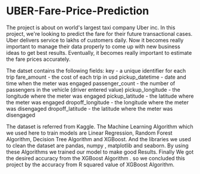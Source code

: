 # UBER-Fare-Price-Prediction
The project is about on world's largest taxi company Uber inc. In this project, we're looking to predict the fare for their future transactional cases. Uber delivers service to lakhs of customers daily. Now it becomes really important to manage their data properly to come up with new business ideas to get best results. 
Eventually, it becomes really important to estimate the fare prices accurately.

The datset contains the following fields:
key - a unique identifier for each trip
fare_amount - the cost of each trip in usd
pickup_datetime - date and time when the meter was engaged
passenger_count - the number of passengers in the vehicle (driver entered value)
pickup_longitude - the longitude where the meter was engaged
pickup_latitude - the latitude where the meter was engaged
dropoff_longitude - the longitude where the meter was disengaged
dropoff_latitude - the latitude where the meter was disengaged

The dataset is referred from Kaggle.
The Machine Learning Algorithm which we used here to train models are Linear Regression, Random Forest Algorithm, Decision Tree Algorithm and XGBoost. And the libraries we used to clean the dataset are pandas, numpy , matplotlib and  seaborn.  By using these Algorithms we trained our model to make good Results. Finally We got the desired accuracy from the XGBoost Algorithm . so we concluded this project by the accuracy from R squared value of XGBoost Algorithm. 
